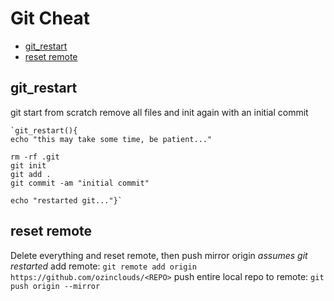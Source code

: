 # Git Cheat
* [git_restart](#git_restart)
* [reset remote](#reset-remote)

## git_restart
git start from scratch
remove all files and init again with an initial commit

	`git_restart(){
	echo "this may take some time, be patient..."

	rm -rf .git
	git init
	git add .
	git commit -am "initial commit"

	echo "restarted git..."}`

## reset remote
Delete everything and reset remote, then push mirror origin
*assumes git restarted*
add remote:
`git remote add origin https://github.com/ozinclouds/<REPO>`
push entire local repo to remote:
`git push origin --mirror`


<!--stackedit_data:
eyJoaXN0b3J5IjpbMTQwMzQ3ODkwMyw3Nzk3MjIxNDEsNzEwNj
k0MzhdfQ==
-->